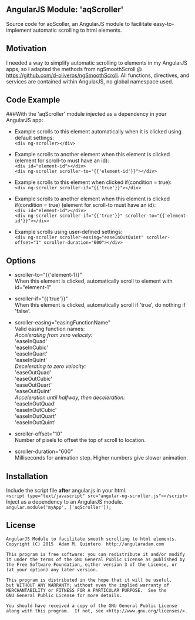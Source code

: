 ## AngularJS Module: 'aqScroller'

Source code for aqScoller, an AngularJS module to facilitate easy-to-implement automatic scrolling to html elements.

## Motivation

I needed a way to simplify automatic scrolling to elements in my AngularJS apps, so I adapted the methods from ngSmoothScroll @ https://github.com/d-oliveros/ngSmoothScroll. All functions, directives, and services are contained within AngularJS, no global namespace used. 

## Code Example

###With the 'aqScroller' module injected as a dependency in your AngularJS app:

* Example scrolls to this element automatically when it is clicked using default settings:<br>
`<div ng-scroller></div>`

* Example scrolls to another element when this element is clicked (element for scroll-to must have an id):<br>
`<div id="element-id"></div>`<br>
`<div ng-scroller scroller-to="{{'element-id'}}"></div>`

* Example scrolls to this element when clicked if(condition = true):<br>
`<div ng-scroller scroller-if="{{'true'}}"></div>`

* Example scrolls to another element when this element is clicked if(condition = true) (element for scroll-to must have an id):<br>
`<div id="element-id"></div>`<br>
`<div ng-scroller scroller-if="{{'true'}}" scroller-to="{{'element-id'}}"></div>`

* Example scrolls using user-defined settings:<br>
`<div ng-scroller scroller-easing="easeInOutQuint" scroller-offset="1" scroller-duration="600"></div>`

## Options

* scroller-to="{{'element-1}}"<br>
   When this element is clicked, automatically scroll to element with id="element-1"

* scroller-if="{{'true'}}"<br>
   When this element is clicked, automatically scroll if 'true', do nothing if 'false'.

* scroller-easing="easingFunctionName"<br>
	Valid easing function names:<br>
		 *Accelerating from zero velocity:*<br>
			'easeInQuad'<br>
			'easeInCubic'<br>
			'easeInQuart'<br>
			'easeInQuint'<br>
		 *Decelerating to zero velocity:*<br>
			'easeOutQuad'<br>
			'easeOutCubic'<br>
			'easeOutQuart'<br>
			'easeOutQuint'<br>
		 *Acceleration until halfway, then deceleration:*<br>
			'easeInOutQuad'<br>
			'easeInOutCubic'<br>
			'easeInOutQuart'<br>
			'easeInOutQuint'<br>

* scroller-offset="10"<br>
   Number of pixels to offset the top of scroll to location.

* scroller-duration="600"<br>
   Milliseconds for animation step. Higher numbers give slower animation.

## Installation

Include the script file **after** angular.js in your html:<br>
`<script type="text/javascript" src="angular-ng-scroller.js"></script>`<br>
Inject as a dependency to an AngularJS module.<br>
`angular.module('myApp', ['aqScroller']);`

## License

	AngularJS Module to facilitate smooth scrolling to html elements.
	Copyright (C) 2015  Adam M. Quintero  http://angularadam.com 

    This program is free software: you can redistribute it and/or modify
    it under the terms of the GNU General Public License as published by
    the Free Software Foundation, either version 3 of the License, or
    (at your option) any later version.

    This program is distributed in the hope that it will be useful,
    but WITHOUT ANY WARRANTY; without even the implied warranty of
    MERCHANTABILITY or FITNESS FOR A PARTICULAR PURPOSE.  See the
    GNU General Public License for more details.

    You should have received a copy of the GNU General Public License
    along with this program.  If not, see <http://www.gnu.org/licenses/>.